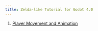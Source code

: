 ```yaml
---
title: Zelda-like Tutorial for Godot 4.0
---
```

1. [Player Movement and Animation](./zelda-like-4.0/player-movement-and-animation.md)